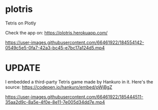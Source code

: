 # plotris
Tetris on Plotly

Check the app on:
https://plotris.herokuapp.com/



https://user-images.githubusercontent.com/66461922/184554142-0549c5e5-0fa7-42a3-bc45-e7bc17a124d5.mp4


# UPDATE
I embedded a third-party Tetris game made by Hankuro in it. 
Here's the source:
https://codepen.io/hankuro/embed/pWjBgZ



https://user-images.githubusercontent.com/66461922/185444511-35aa2d9c-8a5e-4f0e-8e11-7e005d34dd7e.mp4


